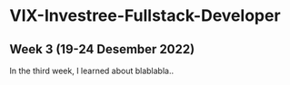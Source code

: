 # VIX-Investree-Fullstack-Developer 
## Week 3 (19-24 Desember 2022)
In the third week, I learned about blablabla..